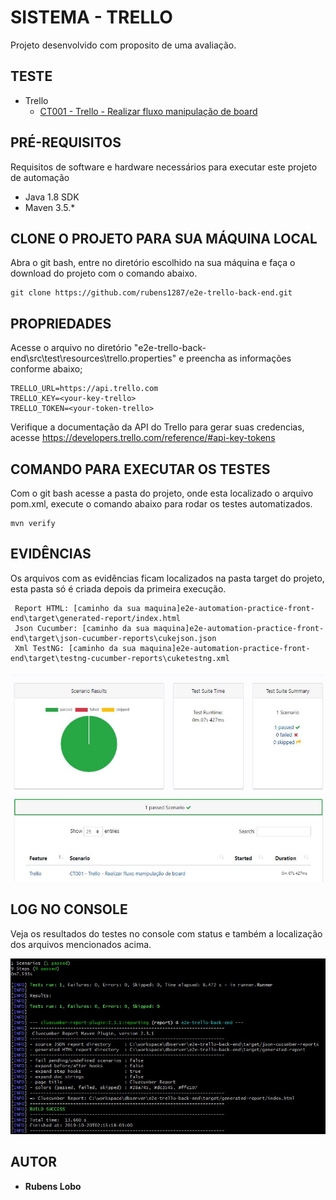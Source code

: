 # SISTEMA - TRELLO

Projeto desenvolvido com proposito de uma avaliação.

## TESTE

*   Trello
    * [CT001 - Trello - Realizar fluxo manipulação de board](feature/Trello.feature)

## PRÉ-REQUISITOS

Requisitos de software e hardware necessários para executar este projeto de automação

*   Java 1.8 SDK
*   Maven 3.5.*

## CLONE O PROJETO PARA SUA MÁQUINA LOCAL

Abra o git bash, entre no diretório escolhido na sua máquina e faça o download do projeto com o comando abaixo.

```
git clone https://github.com/rubens1287/e2e-trello-back-end.git
```

## PROPRIEDADES

Acesse o arquivo no diretório "e2e-trello-back-end\src\test\resources\trello.properties" e preencha as informações conforme abaixo;
    
```
TRELLO_URL=https://api.trello.com
TRELLO_KEY=<your-key-trello>
TRELLO_TOKEN=<your-token-trello>
``` 

Verifique a documentação da API do Trello para gerar suas credencias, acesse https://developers.trello.com/reference/#api-key-tokens


## COMANDO PARA EXECUTAR OS TESTES

Com o git bash acesse a pasta do projeto, onde esta localizado o arquivo pom.xml, execute o comando abaixo para rodar os testes automatizados.

```
mvn verify
```

## EVIDÊNCIAS

Os arquivos com as evidências ficam localizados na pasta target do projeto, esta pasta só é criada depois da primeira execução.

```
 Report HTML: [caminho da sua maquina]e2e-automation-practice-front-end\target\generated-report/index.html
 Json Cucumber: [caminho da sua maquina]e2e-automation-practice-front-end\target\json-cucumber-reports\cukejson.json
 Xml TestNG: [caminho da sua maquina]e2e-automation-practice-front-end\target\testng-cucumber-reports\cuketestng.xml
```
<div align="center">
    <img id="header" src="./src/test/resources/images/evidencia.jpg" />
</div>

## LOG NO CONSOLE

Veja os resultados do testes no console com status e também a localização dos arquivos mencionados acima.

<div align="center">
    <img id="header" src="./src/test/resources/images/resultado.jpg" />
</div>

## AUTOR

* **Rubens Lobo**